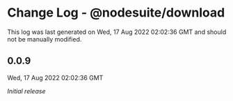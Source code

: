 # Change Log - @nodesuite/download

This log was last generated on Wed, 17 Aug 2022 02:02:36 GMT and should not be manually modified.

## 0.0.9
Wed, 17 Aug 2022 02:02:36 GMT

_Initial release_

